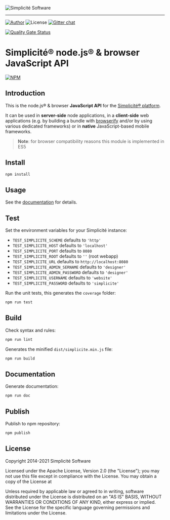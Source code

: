 ![Simplicit&eacute; Software](https://www.simplicite.io/resources/logos/logo250.png)
* * *

<a href="https://www.simplicite.io"><img src="https://img.shields.io/badge/author-Simplicite_Software-blue.svg?style=flat-square" alt="Author"></a>&nbsp;<img src="https://img.shields.io/badge/license-Apache--2.0-orange.svg?style=flat-square" alt="License"> [![Gitter chat](https://badges.gitter.im/org.png)](https://gitter.im/simplicite/Lobby)

[![Quality Gate Status](https://sonarcloud.io/api/project_badges/measure?project=simplicitesoftware_nodejs-api&metric=alert_status)](https://sonarcloud.io/dashboard?id=simplicitesoftware_nodejs-api)

Simplicit&eacute;&reg; node.js&reg; &amp; browser JavaScript API
================================================================

[![NPM](https://nodei.co/npm/simplicite.png?downloads=true&downloadRank=true)](https://nodei.co/npm/simplicite/) 

Introduction
------------

This is the node.js&reg; &amp; browser **JavaScript API** for the [Simplicit&eacute;&reg; platform](http://www.simplicitesoftware.com).

It can be used in **server-side** node applications, in a **client-side** web applications
(e.g. by building a bundle with [browserify](http://browserify.org) and/or by using various dedicated frameworks)
or in **native** JavaScript-based mobile frameworks.

> **Note**: for browser compatibility reasons this module is implemented in ES5

Install
-------

```bash
npm install
```

Usage
-----

See the [documentation](https://simplicitesoftware.github.io/nodejs-api/) for details.

Test
----

Set the environment variables for your Simplicité instance:

- `TEST_SIMPLICITE_SCHEME` defaults to `'http'`
- `TEST_SIMPLICITE_HOST` defaults to `'localhost'`
- `TEST_SIMPLICITE_PORT` defaults to `8080`
- `TEST_SIMPLICITE_ROOT` defaults to `''` (root webapp)
- `TEST_SIMPLICITE_URL` defaults to `http://localhost:8080`
- `TEST_SIMPLICITE_ADMIN_SERNAME` defaults to `'designer'`
- `TEST_SIMPLICITE_ADMIN_PASSWORD` defaults to `'designer'`
- `TEST_SIMPLICITE_USERNAME` defaults to `'website'`
- `TEST_SIMPLICITE_PASSWORD` defaults to `'simplicite'`

Run the unit tests, this generates the `coverage` folder:

```bash
npm run test
```

Build
-----

Check syntax and rules:

```bash
npm run lint
```

Generates the minified `dist/simplicite.min.js` file:

```bash
npm run build
```

Documentation
-------------

Generate documentation:

```bash
npm run doc
```

Publish
-------

Publish to npm repository:

```bash
npm publish
```

License
-------

Copyright 2014-2021 Simplicit&eacute; Software

Licensed under the Apache License, Version 2.0 (the "License");
you may not use this file except in compliance with the License.
You may obtain a copy of the License at

[](http://www.apache.org/licenses/LICENSE-2.0)

Unless required by applicable law or agreed to in writing, software
distributed under the License is distributed on an "AS IS" BASIS,
WITHOUT WARRANTIES OR CONDITIONS OF ANY KIND, either express or implied.
See the License for the specific language governing permissions and
limitations under the License.
